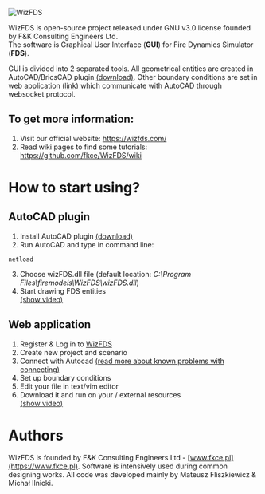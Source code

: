 ![WizFDS](https://wizfds.fkce.pl/welcome/assets/wizfds.svg)

WizFDS is open-source project released under GNU v3.0 license founded by F&K Consulting Engineers Ltd.  
The software is Graphical User Interface (**GUI**) for Fire Dynamics Simulator (**FDS**).

GUI is divided into 2 separated tools. All geometrical entities are created in AutoCAD/BricsCAD plugin [(download)](https://github.com/fkce/WizFDS/blob/master/CAD%20plugin/wizFDS.zip). Other boundary conditions are set in web application [(link)](https://wizfds.fkce.pl/login) which communicate with AutoCAD through websocket protocol.

## To get more information: 
1. Visit our official website: https://wizfds.com/
2. Read wiki pages to find some tutorials: https://github.com/fkce/WizFDS/wiki

# How to start using?
## AutoCAD plugin
1. Install AutoCAD plugin [(download)](https://github.com/fkce/WizFDS/blob/master/CAD%20plugin/wizFDS.zip)
2. Run AutoCAD and type in command line:
```
netload
```
3. Choose wizFDS.dll file (default location: _C:\Program Files\firemodels\WizFDS\wizFDS.dll_)
4. Start drawing FDS entities  
[(show video)](https://github.com/fkce/WizFDS/wiki)

## Web application
1. Register & Log in to [WizFDS](https://wizfds.fkce.pl/login)
2. Create new project and scenario
3. Connect with Autocad [(read more about known problems with connecting)](https://github.com/fkce/WizFDS/blob/master/)
4. Set up boundary conditions
5. Edit your file in text/vim editor
6. Download it and run on your / external resources  
[(show video)](https://github.com/fkce/WizFDS/wiki)

# Authors
WizFDS is founded by F&K Consulting Engineers Ltd - [www.fkce.pl](https://www.fkce.pl). Software is intensively used during common designing works. All code was developed mainly by Mateusz Fliszkiewicz & Michał Ilnicki.
